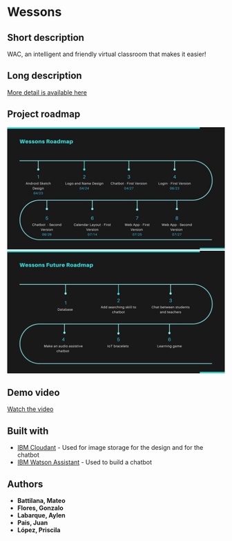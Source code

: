 # Wessons

## Short description
WAC, an intelligent and friendly virtual classroom that makes it easier!

## Long description
[More detail is available here](DESCRIPTION.md)

## Project roadmap
![Roadmap](Roadmap.jpeg)
![Roadmap](WessonsFuture.png)

## Demo video
[Watch the video](https://youtu.be/vOgCOoy_Bx0)

## Built with
* [IBM Cloudant](https://cloud.ibm.com/catalog/services/cloudant) - Used for image storage for the design and for the chatbot
* [IBM Watson Assistant](https://cloud.ibm.com/catalog/services/watson-assistant) - Used to build a chatbot

## Authors
* **Battilana, Mateo**
* **Flores, Gonzalo**
* **Labarque, Aylen**
* **Pais, Juan**
* **López, Priscila**

